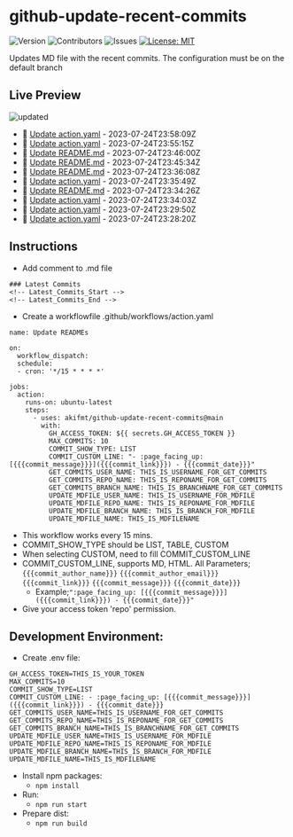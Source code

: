 # github-update-recent-commits

![Version](https://img.shields.io/github/v/release/akifmt/github-update-recent-commits?color=blue)
![Contributors](https://img.shields.io/github/contributors/akifmt/github-update-recent-commits?color=dark-green) ![Issues](https://img.shields.io/github/issues/akifmt/github-update-recent-commits) [![License: MIT](https://img.shields.io/badge/license-MIT-blue)](#)

Updates MD file with the recent commits. The configuration must be on the default branch

## Live Preview
<!-- Latest_Commits_Start -->
![updated](https://img.shields.io/badge/Updated-Mon%20Jul%2024%202023%2023%3A58%3A37%20GMT%2B0000%20(Coordinated%20Universal%20Time)-blue.svg)
- :page_facing_up: [Update action.yaml](https://github.com/akifmt/github-update-recent-commits/commit/cd2fb84c1eeef5ce9b89929f6a0c925630aa937b) - 2023-07-24T23:58:09Z 
- :page_facing_up: [Update action.yaml](https://github.com/akifmt/github-update-recent-commits/commit/b5e3940bbec03fa162ade7f091581629a0a36f51) - 2023-07-24T23:55:15Z 
- :page_facing_up: [Update README.md](https://github.com/akifmt/github-update-recent-commits/commit/f308cbac3972b11c10106813109d3d61dacaaab2) - 2023-07-24T23:46:00Z 
- :page_facing_up: [Update README.md](https://github.com/akifmt/github-update-recent-commits/commit/2fa7ac94bd7d37b5a7cc9400d4a054c5b92f8499) - 2023-07-24T23:45:34Z 
- :page_facing_up: [Update README.md](https://github.com/akifmt/github-update-recent-commits/commit/8f6e7b848a2cddff91bcc1641a340cb0854b8f65) - 2023-07-24T23:36:08Z 
- :page_facing_up: [Update action.yaml](https://github.com/akifmt/github-update-recent-commits/commit/c7064bc05f4c4b6b8050892768768144d506f57c) - 2023-07-24T23:35:49Z 
- :page_facing_up: [Update README.md](https://github.com/akifmt/github-update-recent-commits/commit/4b3b5aa907ecbb4f2a9cf71179414d97c16e6c05) - 2023-07-24T23:34:26Z 
- :page_facing_up: [Update action.yaml](https://github.com/akifmt/github-update-recent-commits/commit/51266a9cd73ea8a8db9d8299a1af31d57743cf7a) - 2023-07-24T23:34:03Z 
- :page_facing_up: [Update action.yaml](https://github.com/akifmt/github-update-recent-commits/commit/f1a638d5fec24cc97d4c4ba4e30339681a87d63f) - 2023-07-24T23:29:50Z 
- :page_facing_up: [Update action.yaml](https://github.com/akifmt/github-update-recent-commits/commit/f6adaa75247cafec099237f2ceaa8a48ce3808ac) - 2023-07-24T23:28:20Z 
<!-- Latest_Commits_End -->

## Instructions
- Add comment to .md file
```
### Latest Commits
<!-- Latest_Commits_Start -->
<!-- Latest_Commits_End -->
```
- Create a workflowfile .github/workflows/action.yaml
```
name: Update READMEs

on:
  workflow_dispatch:
  schedule:
  - cron: '*/15 * * * *'
  
jobs:
  action:
    runs-on: ubuntu-latest
    steps:
      - uses: akifmt/github-update-recent-commits@main
        with:
          GH_ACCESS_TOKEN: ${{ secrets.GH_ACCESS_TOKEN }}
          MAX_COMMITS: 10
          COMMIT_SHOW_TYPE: LIST
          COMMIT_CUSTOM_LINE: "- :page_facing_up: [{{{commit_message}}}]({{{commit_link}}}) - {{{commit_date}}}"
          GET_COMMITS_USER_NAME: THIS_IS_USERNAME_FOR_GET_COMMITS
          GET_COMMITS_REPO_NAME: THIS_IS_REPONAME_FOR_GET_COMMITS
          GET_COMMITS_BRANCH_NAME: THIS_IS_BRANCHNAME_FOR_GET_COMMITS
          UPDATE_MDFILE_USER_NAME: THIS_IS_USERNAME_FOR_MDFILE
          UPDATE_MDFILE_REPO_NAME: THIS_IS_REPONAME_FOR_MDFILE
          UPDATE_MDFILE_BRANCH_NAME: THIS_IS_BRANCH_FOR_MDFILE
          UPDATE_MDFILE_NAME: THIS_IS_MDFILENAME
```
- This workflow works every 15 mins.
- COMMIT_SHOW_TYPE should be LIST, TABLE, CUSTOM
- When selecting CUSTOM, need to fill COMMIT_CUSTOM_LINE
- COMMIT_CUSTOM_LINE, supports MD, HTML. All Parameters; ```{{{commit_author_name}}}``` ```{{{commit_author_email}}}``` ```{{{commit_link}}}``` ```{{{commit_message}}}``` ```{{{commit_date}}}```
	- Example;``` ":page_facing_up: [{{{commit_message}}}]({{{commit_link}}}) - {{{commit_date}}}" ```
- Give your access token 'repo' permission.

## Development Environment:
- Create .env file:
```
GH_ACCESS_TOKEN=THIS_IS_YOUR_TOKEN
MAX_COMMITS=10
COMMIT_SHOW_TYPE=LIST
COMMIT_CUSTOM_LINE: - :page_facing_up: [{{{commit_message}}}]({{{commit_link}}}) - {{{commit_date}}}
GET_COMMITS_USER_NAME=THIS_IS_USERNAME_FOR_GET_COMMITS
GET_COMMITS_REPO_NAME=THIS_IS_REPONAME_FOR_GET_COMMITS
GET_COMMITS_BRANCH_NAME=THIS_IS_BRANCHNAME_FOR_GET_COMMITS
UPDATE_MDFILE_USER_NAME=THIS_IS_USERNAME_FOR_MDFILE
UPDATE_MDFILE_REPO_NAME=THIS_IS_REPONAME_FOR_MDFILE
UPDATE_MDFILE_BRANCH_NAME=THIS_IS_BRANCH_FOR_MDFILE
UPDATE_MDFILE_NAME=THIS_IS_MDFILENAME
```
- Install npm packages:
	- ```npm install```
- Run:
	- ```npm run start```
- Prepare dist:
	- ```npm run build```
